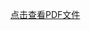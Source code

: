 [点击查看PDF文件](../../public/pdf/实用日语写作教程.pdf)

<!-- <script setup>
        import PDFComponent from './实用日语写作教程.pdf'
</script> -->


<!-- 
<embed src="../../public/实用日语写作教程.pdf" width="600" height="400" type="application/pdf" /> -->